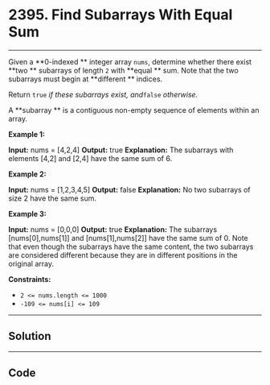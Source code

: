 # 2395. Find Subarrays With Equal Sum

---

Given a **0-indexed ** integer array `nums`, determine whether there exist **two ** subarrays of length `2` with **equal ** sum. Note that the two subarrays must begin at **different ** indices.

Return `true` _if these subarrays exist, and_`false` _otherwise._

A **subarray ** is a contiguous non-empty sequence of elements within an array.

 

**Example 1:**


**Input:** nums = [4,2,4]
**Output:** true
**Explanation:** The subarrays with elements [4,2] and [2,4] have the same sum of 6.


**Example 2:**


**Input:** nums = [1,2,3,4,5]
**Output:** false
**Explanation:** No two subarrays of size 2 have the same sum.


**Example 3:**


**Input:** nums = [0,0,0]
**Output:** true
**Explanation:** The subarrays [nums[0],nums[1]] and [nums[1],nums[2]] have the same sum of 0. 
Note that even though the subarrays have the same content, the two subarrays are considered different because they are in different positions in the original array.


 

**Constraints:**

  * `2 <= nums.length <= 1000`
  * `-109 <= nums[i] <= 109`

---

## Solution



---

## Code
```python


```